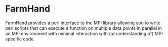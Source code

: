 # FarmHand
FarmHand provides a perl interface to the MPI library allowing you to write perl scripts that can execute a function on multiple data points in parallel in an MPI environment with minimal interaction with (or understanding of) MPI specific code.

